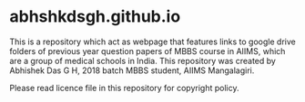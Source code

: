 # abhshkdsgh.github.io
This is a repository which act as webpage that features links to google drive folders of previous year question papers of MBBS course in AIIMS, which are a group of medical schools in India.
This repository was created by Abhishek Das G H, 2018 batch MBBS student, AIIMS Mangalagiri.

Please read licence file in this repository for copyright policy.
